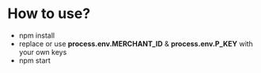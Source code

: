 # How to use?

*  npm install
*  replace or use **process.env.MERCHANT_ID** & **process.env.P_KEY** with your own keys
*  npm start
